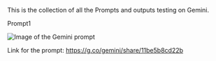 This is the collection of all the Prompts and outputs testing on Gemini.

Prompt1

![Image of the Gemini prompt](https://drive.google.com/uc?export=view&id=1FYZYfav7x1m-IaqedPTGFUDFdDhpoccE)

Link for the prompt: https://g.co/gemini/share/11be5b8cd22b

